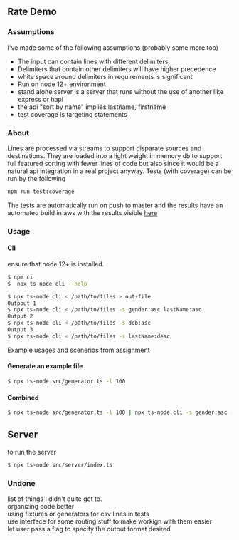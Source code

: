 ## Rate Demo

### Assumptions
I've made some of the following assumptions (probably some more too)
* The input can contain lines with different delimiters
* Delimiters that contain other delimiters will have higher precedence
* white space around delimiters in requirements is significant
* Run on node 12+ environment
* stand alone server is a server that runs without the use of another like express or hapi 
* the api "sort by name" implies lastname, firstname
* test coverage is targeting statements

### About
Lines are processed via streams to support disparate sources and destinations.
They are loaded into a light weight in memory db to support full featured sorting with fewer lines of code but also since it would be a natural api integration in a real project anyway. Tests (with coverage) can be run by the following
```bash
npm run test:coverage
```
The tests are automatically run on push to master and the results have an automated build in aws with the results visible [here](https://master.d21vfv5vhizjve.amplifyapp.com/)

### Usage 
#### ClI
ensure that node 12+ is installed.
```bash
$ npm ci
$  npx ts-node cli --help
```

```bash
$ npx ts-node cli < /path/to/files > out-file
Outpput 1
$ npx ts-node cli < /path/to/files -s gender:asc lastName:asc
Output 2
$ npx ts-node cli < /path/to/files -s dob:asc
Output 3
$ npx ts-node cli < /path/to/files -s lastName:desc
```

Example usages and scenerios from assignment
#### Generate an example file

```bash
$ npx ts-node src/generator.ts -l 100

```

#### Combined
```bash
$ npx ts-node src/generator.ts -l 100 | npx ts-node cli -s gender:asc -f csv
```
## Server
to run the server 
```bash
$ npx ts-node src/server/index.ts
```

### Undone
list of things I didn't quite get to. \
organizing code better \
using fixtures or generators for csv lines in tests\
use interface for some routing stuff to make workign with them easier\
let user pass a flag to specify the output format desired